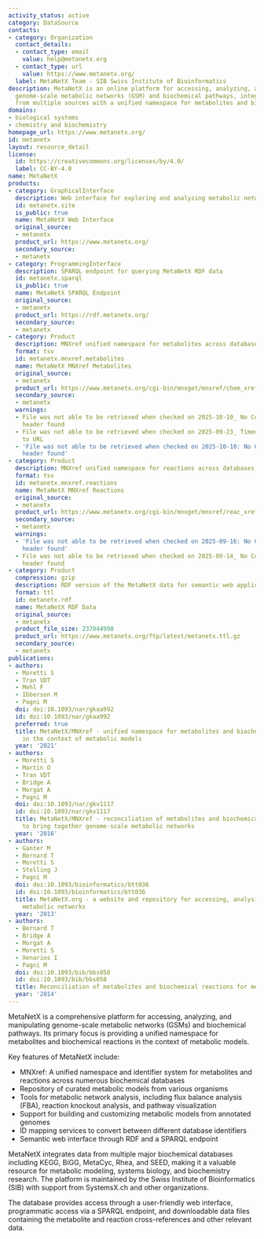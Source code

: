 ```yaml
---
activity_status: active
category: DataSource
contacts:
- category: Organization
  contact_details:
  - contact_type: email
    value: help@metanetx.org
  - contact_type: url
    value: https://www.metanetx.org/
  label: MetaNetX Team - SIB Swiss Institute of Bioinformatics
description: MetaNetX is an online platform for accessing, analyzing, and manipulating
  genome-scale metabolic networks (GSM) and biochemical pathways, integrating data
  from multiple sources with a unified namespace for metabolites and biochemical reactions.
domains:
- biological systems
- chemistry and biochemistry
homepage_url: https://www.metanetx.org/
id: metanetx
layout: resource_detail
license:
  id: https://creativecommons.org/licenses/by/4.0/
  label: CC-BY-4.0
name: MetaNetX
products:
- category: GraphicalInterface
  description: Web interface for exploring and analyzing metabolic networks
  id: metanetx.site
  is_public: true
  name: MetaNetX Web Interface
  original_source:
  - metanetx
  product_url: https://www.metanetx.org/
  secondary_source:
  - metanetx
- category: ProgrammingInterface
  description: SPARQL endpoint for querying MetaNetX RDF data
  id: metanetx.sparql
  is_public: true
  name: MetaNetX SPARQL Endpoint
  original_source:
  - metanetx
  product_url: https://rdf.metanetx.org/
  secondary_source:
  - metanetx
- category: Product
  description: MNXref unified namespace for metabolites across databases
  format: tsv
  id: metanetx.mnxref.metabolites
  name: MetaNetX MNXref Metabolites
  original_source:
  - metanetx
  product_url: https://www.metanetx.org/cgi-bin/mnxget/mnxref/chem_xref.tsv
  secondary_source:
  - metanetx
  warnings:
  - File was not able to be retrieved when checked on 2025-10-10_ No Content-Length
    header found
  - File was not able to be retrieved when checked on 2025-09-23_ Timeout connecting
    to URL
  - 'File was not able to be retrieved when checked on 2025-10-10: No Content-Length
    header found'
- category: Product
  description: MNXref unified namespace for reactions across databases
  format: tsv
  id: metanetx.mnxref.reactions
  name: MetaNetX MNXref Reactions
  original_source:
  - metanetx
  product_url: https://www.metanetx.org/cgi-bin/mnxget/mnxref/reac_xref.tsv
  secondary_source:
  - metanetx
  warnings:
  - 'File was not able to be retrieved when checked on 2025-09-16: No Content-Length
    header found'
  - File was not able to be retrieved when checked on 2025-09-14_ No Content-Length
    header found
- category: Product
  compression: gzip
  description: RDF version of the MetaNetX data for semantic web applications
  format: ttl
  id: metanetx.rdf
  name: MetaNetX RDF Data
  original_source:
  - metanetx
  product_file_size: 237044998
  product_url: https://www.metanetx.org/ftp/latest/metanetx.ttl.gz
  secondary_source:
  - metanetx
publications:
- authors:
  - Moretti S
  - Tran VDT
  - Mehl F
  - Ibberson M
  - Pagni M
  doi: doi:10.1093/nar/gkaa992
  id: doi:10.1093/nar/gkaa992
  preferred: true
  title: MetaNetX/MNXref - unified namespace for metabolites and biochemical reactions
    in the context of metabolic models
  year: '2021'
- authors:
  - Moretti S
  - Martin O
  - Tran VDT
  - Bridge A
  - Morgat A
  - Pagni M
  doi: doi:10.1093/nar/gkv1117
  id: doi:10.1093/nar/gkv1117
  title: MetaNetX/MNXref - reconciliation of metabolites and biochemical reactions
    to bring together genome-scale metabolic networks
  year: '2016'
- authors:
  - Ganter M
  - Bernard T
  - Moretti S
  - Stelling J
  - Pagni M
  doi: doi:10.1093/bioinformatics/btt036
  id: doi:10.1093/bioinformatics/btt036
  title: MetaNetX.org - a website and repository for accessing, analysing and manipulating
    metabolic networks
  year: '2013'
- authors:
  - Bernard T
  - Bridge A
  - Morgat A
  - Moretti S
  - Xenarios I
  - Pagni M
  doi: doi:10.1093/bib/bbs058
  id: doi:10.1093/bib/bbs058
  title: Reconciliation of metabolites and biochemical reactions for metabolic networks
  year: '2014'
---
```

MetaNetX is a comprehensive platform for accessing, analyzing, and manipulating genome-scale metabolic networks (GSMs) and biochemical pathways. Its primary focus is providing a unified namespace for metabolites and biochemical reactions in the context of metabolic models.

Key features of MetaNetX include:

- MNXref: A unified namespace and identifier system for metabolites and reactions across numerous biochemical databases
- Repository of curated metabolic models from various organisms
- Tools for metabolic network analysis, including flux balance analysis (FBA), reaction knockout analysis, and pathway visualization
- Support for building and customizing metabolic models from annotated genomes
- ID mapping services to convert between different database identifiers
- Semantic web interface through RDF and a SPARQL endpoint

MetaNetX integrates data from multiple major biochemical databases including KEGG, BiGG, MetaCyc, Rhea, and SEED, making it a valuable resource for metabolic modeling, systems biology, and biochemistry research. The platform is maintained by the Swiss Institute of Bioinformatics (SIB) with support from SystemsX.ch and other organizations.

The database provides access through a user-friendly web interface, programmatic access via a SPARQL endpoint, and downloadable data files containing the metabolite and reaction cross-references and other relevant data.